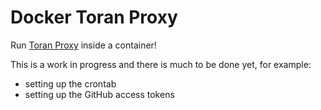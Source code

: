 # Docker Toran Proxy

Run [Toran Proxy](https://toranproxy.com/) inside a container!

This is a work in progress and there is much to be done yet, for example:

* setting up the crontab
* setting up the GitHub access tokens
